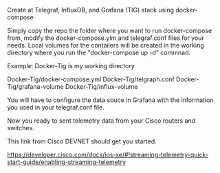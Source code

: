 Create at Telegraf, InfluxDB, and Grafana (TIG) stack using docker-compose

Simply copy the repo the folder where you want to run docker-compose from, modify the docker-compose.ylm and telegraf.conf files for your needs. Local volumes for the contailers will be created in the working directory where you run the "docker-compose up -d" commnad.

Example: Docker-Tig is my working directory

Docker-Tig/docker-compose.yml
Docker-Tig/telgraph.conf
Docker-Tig/grafana-volume
Docker-Tig/influx-volume

You will have to configure the data souce in Grafana with the information you used in your telegraf.conf file.

Now you ready to sent telemetry data from your Cisco routers and switches.


This link from Cisco DEVNET should get you started.

https://developer.cisco.com/docs/ios-xe/#!streaming-telemetry-quick-start-guide/enabling-streaming-telemetry

